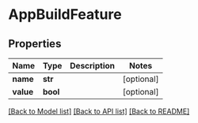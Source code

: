 # AppBuildFeature

## Properties
Name | Type | Description | Notes
------------ | ------------- | ------------- | -------------
**name** | **str** |  | [optional] 
**value** | **bool** |  | [optional] 

[[Back to Model list]](../README.md#documentation-for-models) [[Back to API list]](../README.md#documentation-for-api-endpoints) [[Back to README]](../README.md)

